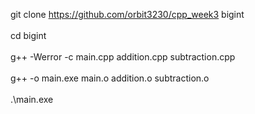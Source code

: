 <!--문제 1번 bigint-->
git clone https://github.com/orbit3230/cpp_week3 bigint   
<br>
cd bigint  
<br>
g++ -Werror -c main.cpp addition.cpp subtraction.cpp  
<br>
g++ -o main.exe main.o addition.o subtraction.o  
<br>
.\main.exe  
<br>